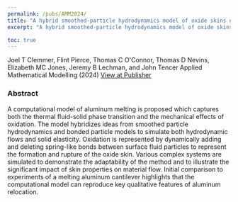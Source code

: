 ```yaml
---
permalink: /pubs/AMM2024/
title: "A hybrid smoothed-particle hydrodynamics model of oxide skins on molten aluminum"
excerpt: "A hybrid smoothed-particle hydrodynamics model of oxide skins on molten aluminum"

toc: true
---
```


Joel T Clemmer, Flint Pierce, Thomas C O'Connor, Thomas D Nevins, Elizabeth MC Jones, Jeremy B Lechman, and John Tencer
Applied Mathematical Modelling (2024)
[View at Publisher](https://www.sciencedirect.com/science/article/pii/S0307904X2400101X)

### Abstract

A computational model of aluminum melting is proposed which captures both the thermal fluid-solid phase transition and the mechanical effects of oxidation. The model hybridizes ideas from smoothed particle hydrodynamics and bonded particle models to simulate both hydrodynamic flows and solid elasticity. Oxidation is represented by dynamically adding and deleting spring-like bonds between surface fluid particles to represent the formation and rupture of the oxide skin. Various complex systems are simulated to demonstrate the adaptability of the method and to illustrate the significant impact of skin properties on material flow. Initial comparison to experiments of a melting aluminum cantilever highlights that the computational model can reproduce key qualitative features of aluminum relocation.